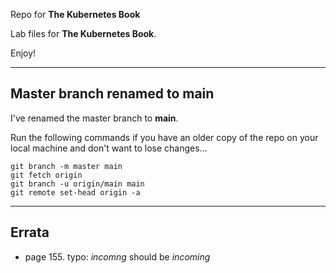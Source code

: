 Repo for **The Kubernetes Book**

Lab files for **The Kubernetes Book**.

Enjoy!

---
## Master branch renamed to main

I've renamed the master branch to **main**.

Run the following commands if you have an older copy of the repo on your local machine and don't want to lose changes...

```
git branch -m master main
git fetch origin
git branch -u origin/main main
git remote set-head origin -a
```

---
## Errata

- page 155. typo: _incomng_ should be _incoming_

